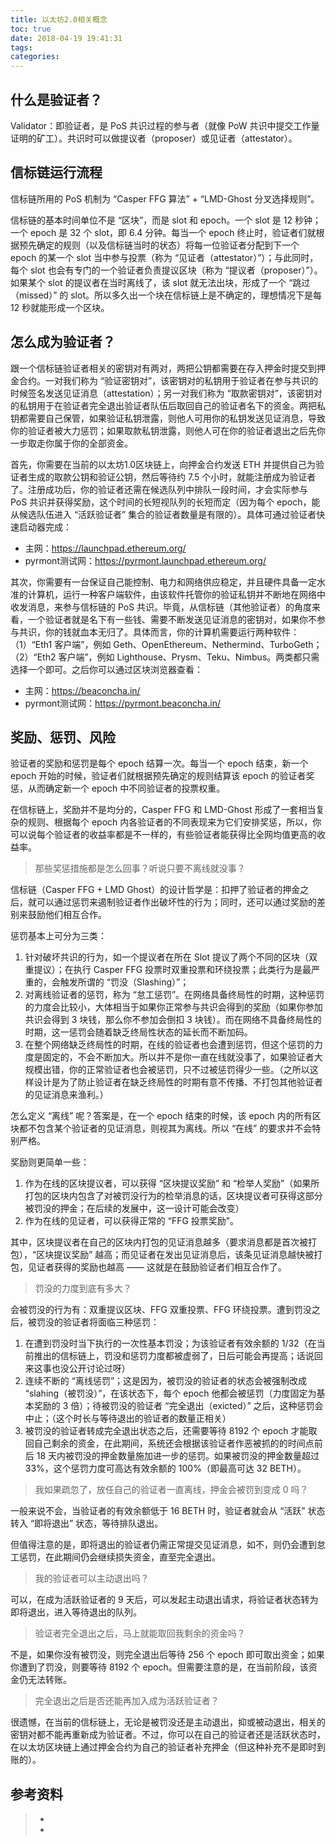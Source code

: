 ```yaml
---
title: 以太坊2.0相关概念
toc: true
date: 2018-04-19 19:41:31
tags:
categories:
---
```


## 什么是验证者？
Validator：即验证者，是 PoS 共识过程的参与者（就像 PoW 共识中提交工作量证明的矿工）。共识时可以做提议者（proposer）或见证者（attestator）。

## 信标链运行流程
信标链所用的 PoS 机制为 “Casper FFG 算法” + “LMD-Ghost 分叉选择规则”。

信标链的基本时间单位不是 “区块”，而是 slot 和 epoch。一个 slot 是 12 秒钟；一个 epoch 是 32 个 slot，即 6.4 分钟。每当一个 epoch 终止时，验证者们就根据预先确定的规则（以及信标链当时的状态）将每一位验证者分配到下一个 epoch 的某一个 slot 当中参与投票（称为 “见证者（attestator）”）；与此同时，每个 slot 也会有专门的一个验证者负责提议区块（称为 “提议者（proposer）”）。如果某个 slot 的提议者在当时离线了，该 slot 就无法出块，形成了一个 “跳过（missed）” 的 slot。所以多久出一个块在信标链上是不确定的，理想情况下是每 12 秒就能形成一个区块。

## 怎么成为验证者？
跟一个信标链验证者相关的密钥对有两对，两把公钥都需要在存入押金时提交到押金合约。一对我们称为 “验证密钥对”，该密钥对的私钥用于验证者在参与共识的时候签名发送见证消息（attestation）；另一对我们称为 “取款密钥对”，该密钥对的私钥用于在验证者完全退出验证者队伍后取回自己的验证者名下的资金。两把私钥都需要自己保管，如果验证私钥泄露，则他人可用你的私钥发送见证消息，导致你的验证者被大力惩罚；如果取款私钥泄露，则他人可在你的验证者退出之后先你一步取走你属于你的全部资金。

首先，你需要在当前的以太坊1.0区块链上，向押金合约发送 ETH 并提供自己为验证者生成的取款公钥和验证公钥，然后等待约 7.5 个小时，就能注册成为验证者了。注册成功后，你的验证者还需在候选队列中排队一段时间，才会实际参与 PoS 共识并获得奖励，这个时间的长短视队列的长短而定（因为每个 epoch，能从候选队伍进入 “活跃验证者” 集合的验证者数量是有限的）。具体可通过验证者快速启动器完成：
- 主网：https://launchpad.ethereum.org/
- pyrmont测试网：https://pyrmont.launchpad.ethereum.org/

其次，你需要有一台保证自己能控制、电力和网络供应稳定，并且硬件具备一定水准的计算机，运行一种客户端软件，由该软件托管你的验证私钥并不断地在网络中收发消息，来参与信标链的 PoS 共识。毕竟，从信标链（其他验证者）的角度来看，一个验证者就是名下有一些钱、需要不断发送见证消息的密钥对，如果你不参与共识，你的钱就血本无归了。具体而言，你的计算机需要运行两种软件：（1）“Eth1 客户端”，例如 Geth、OpenEthereum、Nethermind、TurboGeth；（2）“Eth2 客户端”，例如 Lighthouse、Prysm、Teku、Nimbus。两类都只需选择一个即可。之后你可以通过区块浏览器查看：
- 主网：https://beaconcha.in/
- pyrmont测试网：https://pyrmont.beaconcha.in/

## 奖励、惩罚、风险
验证者的奖励和惩罚是每个 epoch 结算一次。每当一个 epoch 结束，新一个 epoch 开始的时候，验证者们就根据预先确定的规则结算该 epoch 的验证者奖惩，从而确定新一个 epoch 中不同验证者的投票权重。

在信标链上，奖励并不是均分的，Casper FFG 和 LMD-Ghost 形成了一套相当复杂的规则、根据每个 epoch 内各验证者的不同表现来为它们安排奖惩，所以，你可以说每个验证者的收益率都是不一样的，有些验证者能获得比全网均值更高的收益率。

> 那些奖惩措施都是怎么回事？听说只要不离线就没事？

信标链（Casper FFG + LMD Ghost）的设计哲学是：扣押了验证者的押金之后，就可以通过惩罚来遏制验证者作出破坏性的行为；同时，还可以通过奖励的差别来鼓励他们相互合作。

惩罚基本上可分为三类：
1. 针对破坏共识的行为，如一个提议者在所在 Slot 提议了两个不同的区块（双重提议）；在执行 Casper FFG 投票时双重投票和环绕投票；此类行为是最严重的，会触发所谓的 “罚没（Slashing）”；
2. 对离线验证者的惩罚，称为 “怠工惩罚”。在网络具备终局性的时期，这种惩罚的力度会比较小，大体相当于如果你正常参与共识会得到的奖励（如果你参加共识会得到 3 块钱，那么你不参加会倒扣 3 块钱）。而在网络不具备终局性的时期，这一惩罚会随着缺乏终局性状态的延长而不断加码。
3. 在整个网络缺乏终局性的时期，在线的验证者也会遭到惩罚，但这个惩罚的力度是固定的，不会不断加大。所以并不是你一直在线就没事了，如果验证者大规模出错，你的正常验证者也会被惩罚，只不过被惩罚得少一些。（之所以这样设计是为了防止验证者在缺乏终局性的时期有意不传播、不打包其他验证者的见证消息来渔利。）

怎么定义 “离线” 呢？答案是，在一个 epoch 结束的时候，该 epoch 内的所有区块都不包含某个验证者的见证消息，则视其为离线。所以 “在线” 的要求并不会特别严格。

奖励则更简单一些：
1. 作为在线的区块提议者，可以获得 “区块提议奖励” 和 “检举人奖励”（如果所打包的区块内包含了对被罚没行为的检举消息的话，区块提议者可获得这部分被罚没的押金；在后续的发展中，这一设计可能会改变）
2. 作为在线的见证者，可以获得正常的 “FFG 投票奖励”。

其中，区块提议者在自己的区块内打包的见证消息越多（要求消息都是首次被打包），“区块提议奖励” 越高；而见证者在发出见证消息后，该条见证消息越快被打包，见证者获得的奖励也越高 —— 这就是在鼓励验证者们相互合作了。

> 罚没的力度到底有多大？

会被罚没的行为有：双重提议区块、FFG 双重投票、FFG 环绕投票。遭到罚没之后，被罚没的验证者将面临三种惩罚：
1. 在遭到罚没时当下执行的一次性基本罚没；为该验证者有效余额的 1/32（在当前推出的信标链上，罚没和惩罚力度都被虚弱了，日后可能会再提高；话说回来这事也没公开讨论过呀）
2. 连续不断的 “离线惩罚”；这是因为，被罚没的验证者的状态会被强制改成 “slahing（被罚没）”，在该状态下，每个 epoch 他都会被惩罚（力度固定为基本奖励的 3 倍）；待被罚没的验证者 “完全退出（exicted）” 之后，这种惩罚会中止；（这个时长与等待退出的验证者的数量正相关）
3. 被罚没的验证者转成完全退出状态之后，还需要等待 8192 个 epoch 才能取回自己剩余的资金，在此期间，系统还会根据该验证者作恶被抓的的时间点前后 18 天内被罚没的押金数量施加进一步的惩罚。如果被罚没的押金数量超过 33%，这个惩罚力度可高达有效余额的 100%（即最高可达 32 BETH）。

> 我如果疏忽了，放任自己的验证者一直离线，押金会被罚到变成 0 吗？

一般来说不会，当验证者的有效余额低于 16 BETH 时，验证者就会从 “活跃” 状态转入 “即将退出” 状态，等待排队退出。

但值得注意的是，即将退出的验证者仍需正常提交见证消息，如不，则仍会遭到怠工惩罚，在此期间仍会继续损失资金，直至完全退出。

> 我的验证者可以主动退出吗？

可以，在成为活跃验证者的 9 天后，可以发起主动退出请求，将验证者状态转为即将退出，进入等待退出的队列。

> 验证者完全退出之后，马上就能取回我剩余的资金吗？

不是，如果你没有被罚没，则完全退出后等待 256 个 epoch 即可取出资金；如果你遭到了罚没，则要等待 8192 个 epoch。但需要注意的是，在当前阶段，该资金仍无法转账。

> 完全退出之后是否还能再加入成为活跃验证者？

很遗憾，在当前的信标链上，无论是被罚没还是主动退出，抑或被动退出，相关的密钥对都不能再重新成为验证者。不过，你可以在自己的验证者还是活跃状态时，在以太坊区块链上通过押金合约为自己的验证者补充押金（但这种补充不是即时到账的）。

## 参考资料

> - []()
> - []()

